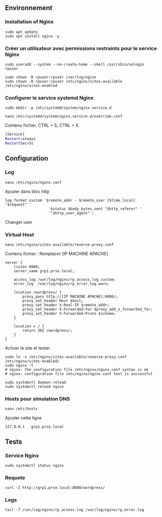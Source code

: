 
## Environnement
### Installation of Nginx
```
sudo apt update
sudo apt install nginx -y
```

### Créer un utilisateur avec permissions restraints pour le service Nginx
```
sudo useradd --system --no-create-home --shell /usr/sbin/nologin rpuser

sudo chown -R rpuser:rpuser /var/log/nginx
sudo chown -R rpuser:rpuser /etc/nginx/sites-available /etc/nginx/sites-enabled
```

### Configurer le service systemd Nginx
```
sudo mkdir -p /etc/systemd/system/nginx.service.d

nano /etc/systemd/system/nginx.service.d/override.conf
```
Contenu fichier, CTRL + S, CTRL + X
```bash
[Service]
Restart=always
RestartSec=5s
```



## Configuration

### Log
```
nano /etc/nginx/nginx.conf
```
Ajouter dans bloc http
```
log_format custom '$remote_addr - $remote_user [$time_local] "$request" '
                    '$status $body_bytes_sent "$http_referer" '
                    '"$http_user_agent"';
```

Changer user
### Virtual Host

```
nano /etc/nginx/sites-available/reverse-proxy.conf
```
Contenu fichier :
Remplacer [IP MACHINE APACHE]
```
server {
    listen 8080;
    server_name grp1.prse.local;

    access_log /var/log/nginx/rp_access.log custom;
    error_log  /var/log/nginx/rp_error.log warn;

    location /wordpress/ {
        proxy_pass http://[IP MACHINE APACHE]:8000/;
        proxy_set_header Host $host;
        proxy_set_header X-Real-IP $remote_addr;
        proxy_set_header X-Forwarded-For $proxy_add_x_forwarded_for;
        proxy_set_header X-Forwarded-Proto $scheme;
    }

    location = / {
        return 302 /wordpress/;
    }
}
```


Activer le site et tester
```
sudo ln -s /etc/nginx/sites-available/reverse-proxy.conf /etc/nginx/sites-enabled/
sudo nginx -t
# nginx: the configuration file /etc/nginx/nginx.conf syntax is ok
# nginx: configuration file /etc/nginx/nginx.conf test is successful

sudo systemctl daemon-reload
sudo systemctl reload nginx
```

### Hosts pour simulation DNS
```
nano /etc/hosts
```

Ajouter cette ligne
```
127.0.0.1   grp1.prse.local
```

## Tests

### Service Nginx
```
sudo systemctl status nginx
```
### Requete
```
curl -I http://grp1.prse.local:8080/wordpress/
```
### Logs
```
tail -f /var/log/nginx/rp_access.log /var/log/nginx/rp_error.log
```
